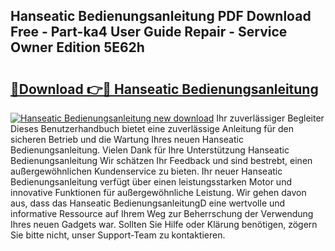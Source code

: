 ## Hanseatic Bedienungsanleitung PDF Download Free - Part-ka4 User Guide Repair - Service Owner Edition 5E62h

# <h2><a href="http://df4wrt.blite.top/?on=Hanseatic+Bedienungsanleitung">🔗Download 👉🔴 Hanseatic Bedienungsanleitung</a></h2>

[![Hanseatic Bedienungsanleitung new download](https://i.imgur.com/lujVjoI.png)](http://df4wrt.blite.top/?on=Hanseatic+Bedienungsanleitung)
Ihr zuverlässiger Begleiter Dieses Benutzerhandbuch bietet eine zuverlässige Anleitung für den sicheren Betrieb und die Wartung Ihres neuen Hanseatic Bedienungsanleitung. Vielen Dank für Ihre Unterstützung Hanseatic Bedienungsanleitung Wir schätzen Ihr Feedback und sind bestrebt, einen außergewöhnlichen Kundenservice zu bieten. Ihr neuer Hanseatic Bedienungsanleitung verfügt über einen leistungsstarken Motor und innovative Funktionen für außergewöhnliche Leistung. Wir gehen davon aus, dass das Hanseatic BedienungsanleitungD eine wertvolle und informative Ressource auf Ihrem Weg zur Beherrschung der Verwendung Ihres neuen Gadgets war. Sollten Sie Hilfe oder Klärung benötigen, zögern Sie bitte nicht, unser Support-Team zu kontaktieren.
